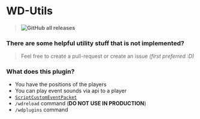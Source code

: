 # WD-Utils

> #### ![GitHub all releases](https://img.shields.io/github/downloads/xxAROX/WD-Utils/total?color=violet&label=Downloads&style=flat-square)

### There are some helpful utility stuff that is not implemented?
> Feel free to create a pull-request or create an issue *(first preferred :D)*


### What does this plugin?
- You have the positions of the players
- You can play event sounds via api to a player
- [`ScriptCustomEventPacket`](./docs/ScriptCustomEventPacket.md)
- `/wdreload` command (**DO NOT USE IN PRODUCTION**)
- `/wdplugins` command

